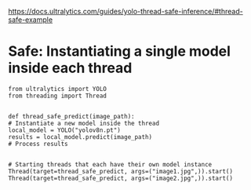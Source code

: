 https://docs.ultralytics.com/guides/yolo-thread-safe-inference/#thread-safe-example

# Safe: Instantiating a single model inside each thread
```
from ultralytics import YOLO
from threading import Thread


def thread_safe_predict(image_path):
# Instantiate a new model inside the thread
local_model = YOLO("yolov8n.pt")
results = local_model.predict(image_path)
# Process results


# Starting threads that each have their own model instance
Thread(target=thread_safe_predict, args=("image1.jpg",)).start()
Thread(target=thread_safe_predict, args=("image2.jpg",)).start()
```